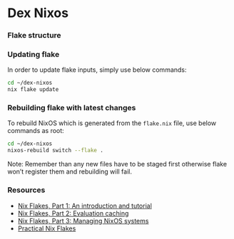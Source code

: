 # Dex Nixos

### Flake structure

### Updating flake

In order to update flake inputs, simply use below commands:

```bash
cd ~/dex-nixos
nix flake update
```

### Rebuilding flake with latest changes

To rebuild NixOS which is generated from the `flake.nix` file, use below commands as root:

```bash
cd ~/dex-nixos
nixos-rebuild switch --flake .
```

Note: Remember than any new files have to be staged first otherwise flake won’t register them and rebuilding will fail.

### Resources

* [Nix Flakes, Part 1: An introduction and tutorial](https://www.tweag.io/blog/2020-05-25-flakes)
* [Nix Flakes, Part 2: Evaluation caching](https://www.tweag.io/blog/2020-06-25-eval-cache)
* [Nix Flakes, Part 3: Managing NixOS systems](https://www.tweag.io/blog/2020-07-31-nixos-flakes)
* [Practical Nix Flakes](https://serokell.io/blog/practical-nix-flakes)
